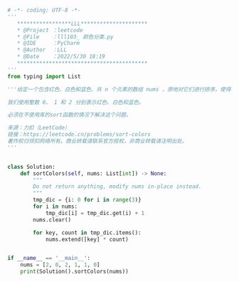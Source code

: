 
<BlogInfo title="106. 颜色分类" author="白日梦想猿" pv=0 read_times=0 pre_cost_time=0分53秒 category="leetcode" tag_list="['leetcode']" create_time="2022.05.30 18:19:51" update_time="2022.05.30 18:28:07" />

```python
# -*- coding: UTF-8 -*-
'''
   *****************LLL*********************
   * @Project ：leetcode                       
   * @File    ：lll103_ 颜色分类.py                  
   * @IDE     ：PyCharm             
   * @Author  ：LLL                         
   * @Date    ：2022/5/30 18:19             
   *****************************************
'''
from typing import List

'''给定一个包含红色、白色和蓝色、共 n 个元素的数组 nums ，原地对它们进行排序，使得相同颜色的元素相邻，并按照红色、白色、蓝色顺序排列。

我们使用整数 0、 1 和 2 分别表示红色、白色和蓝色。

必须在不使用库的sort函数的情况下解决这个问题。

来源：力扣（LeetCode）
链接：https://leetcode.cn/problems/sort-colors
著作权归领扣网络所有。商业转载请联系官方授权，非商业转载请注明出处。
'''


class Solution:
    def sortColors(self, nums: List[int]) -> None:
        """
        Do not return anything, modify nums in-place instead.
        """
        tmp_dic = {i: 0 for i in range(3)}
        for i in nums:
            tmp_dic[i] = tmp_dic.get(i) + 1
        nums.clear()

        for key, count in tmp_dic.items():
            nums.extend([key] * count)


if __name__ == '__main__':
    nums = [2, 0, 2, 1, 1, 0]
    print(Solution().sortColors(nums))

```
